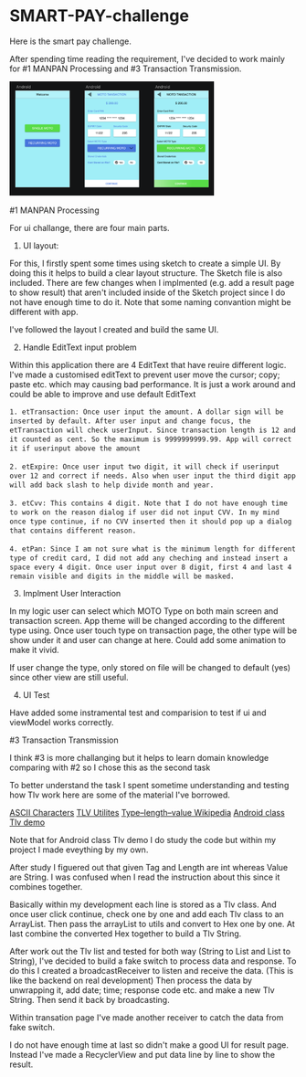 # SMART-PAY-challenge
Here is the smart pay challenge.

After spending time reading the requirement, I've decided to work mainly for #1 MANPAN Processing and #3 Transaction Transmission. 

<img src="UI screenshot.png" height = 200/>

#1 MANPAN Processing

For ui challange, there are four main parts.

1. UI layout:

For this, I firstly spent some times using sketch to create a simple UI. By doing this it helps to build a clear layout structure. The Sketch file is also included. There are few changes when I implmented (e.g. add a result page to show result) that aren't included inside of the Sketch project since I do not have enough time to do it. Note that some naming convantion might be different with app.

I've followed the layout I created and build the same UI.

2. Handle EditText input problem

Within this application there are 4 EditText that have reuire different logic. I've made a customised editText to prevent user move the cursor; copy; paste etc. which may causing bad performance. It is just a work around and could be able to improve and use default EditText

    1. etTransaction: Once user input the amount. A dollar sign will be inserted by default. After user input and change focus, the etTransaction will check userInput. Since transaction length is 12 and it counted as cent. So the maximum is 9999999999.99. App will correct it if userinput above the amount

    2. etExpire: Once user input two digit, it will check if userinput over 12 and correct if needs. Also when user input the third digit app will add back slash to help divide month and year.

    3. etCvv: This contains 4 digit. Note that I do not have enough time to work on the reason dialog if user did not input CVV. In my mind once type continue, if no CVV inserted then it should pop up a dialog that contains different reason.

    4. etPan: Since I am not sure what is the minimum length for different type of credit card, I did not add any cheching and instead insert a space every 4 digit. Once user input over 8 digit, first 4 and last 4 remain visible and digits in the middle will be masked.

3. Implment User Interaction

In my logic user can select which MOTO Type on both main screen and transaction screen. App theme will be changed according to the different type using. Once user touch type on transaction page, the other type will be show under it and user can change at here. Could add some animation to make it vivid. 

If user change the type, only stored on file will be changed to default (yes) since other view are still useful.

4. UI Test

Have added some instramental test and comparision to test if ui and viewModel works correctly.

#3 Transaction Transmission

I think #3 is more challanging but it helps to learn domain knowledge comparing with #2 so I chose this as the second task

To better understand the task I spent sometime understanding and testing how Tlv work here are some of the material I've borrowed.

<a href="http://www.csc.villanova.edu/~tway/resources/ascii-table.html">ASCII Characters</a>
<a href="https://emvlab.org/tlvutils/">TLV Utilites</a>
<a href="https://en.wikipedia.org/wiki/Type%E2%80%93length%E2%80%93value">Type–length–value Wikipedia</a>
<a href="https://programmer.group/java-parses-tlv-format-data.html">Android class Tlv demo</a>

Note that for Android class Tlv demo I do study the code but within my project I made eveything by my own.

After study I figuered out that given Tag and Length are int whereas Value are String. I was confused when I read the instruction about this since it combines together.

Basically within my development each line is stored as a Tlv class. And once user click continue, check one by one and add each Tlv class to an ArrayList. Then pass the arrayList to utils and convert to Hex one by one. At last combine the converted Hex together to build a Tlv String.

After work out the Tlv list and tested for both way (String to List<Tlv> and List to String), I've decided to build a fake switch to process data and response. To do this I created a broadcastReceiver to listen and receive the data. (This is like the backend on real development) Then process the data by unwrapping it, add date; time; response code etc. and make a new Tlv String. Then send it back by broadcasting. 

Within transation page I've made another receiver to catch the data from fake switch. 

I do not have enough time at last so didn't make a good UI for result page. Instead I've made a RecyclerView and put data line by line to show the result. 
